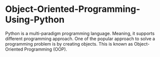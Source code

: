 # Object-Oriented-Programming-Using-Python
Python is a multi-paradigm programming language. Meaning, it supports different programming approach. One of the popular approach to solve a programming problem is by creating objects. This is known as Object-Oriented Programming (OOP).
